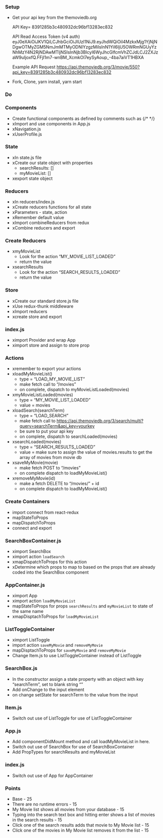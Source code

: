 
### Setup
* Get your api key from the themoviedb.org

  API Key= 8391285b3c480932dc96bf13283ec832

  API Read Access Token (v4 auth)
  eyJ0eXAiOiJKV1QiLCJhbGciOiJIUzI1NiJ9.eyJhdWQiOiI4MzkxMjg1YjNjNDgwOTMyZGM5NmJmMTMyODNlYzgzMiIsInN1YiI6IjU5OWRmNGUyYzNhMzY4N2RjNDAwMTljNSIsInNjb3BlcyI6WyJhcGlfcmVhZCJdLCJ2ZXJzaW9uIjoxfQ.FFjI1m7-wnBM_XcmkOl7eySyAoup_-4ba7aiVT1HBXA

  Example API Request
  https://api.themoviedb.org/3/movie/550?api_key=8391285b3c480932dc96bf13283ec832



* Fork, Clone, yarn install, yarn start

### Do

### Components
* Create functional components as defined by comments such as  {/*  <Navigation>   */}
* xImport and use components in App.js
* xNavigation.js
* xUserProfile.js

### State
* xIn state.js file
* xCreate our state object with properties
    * searchResults: []
    * myMovieList: []
* xexport state object

### Reducers
* xIn reducers/index.js
* xCreate reducers functions for all state
* xParameters - state, action
* xRemember default value
* xImport combineReducers from redux
* xCombine reducers and export

### Create Reducers
* xmyMovieList
    * Look for the action “MY_MOVIE_LIST_LOADED”
    * return the value
* xsearchResults
    * Look for the action “SEARCH_RESULTS_LOADED”
    * return the value

### Store
* xCreate our standard store.js file
* xUse redux-thunk middleware
* xImport reducers
* xcreate store and export

### index.js
* ximport Provider and wrap App
* ximport store and assign to store prop

### Actions
* xremember to export your actions
* xloadMyMovieList()
    * type = “LOAD_MY_MOVIE_LIST”
    * make fetch call to “/movies”
    * on complete, dispatch to myMovieListLoaded(movies)
* xmyMovieListLoaded(movies)
    * type = “MY_MOVIE_LIST_LOADED”
    * value = movies
* xloadSearch(searchTerm)
    * type = “LOAD_SEARCH”
    * make fetch call to https://api.themoviedb.org/3/search/multi?query=searchTerm&api_key=yourkey
    * be sure to put your api key
    * on complete, dispatch to searchLoaded(movies)
* xsearchLoaded(movies)
    * type = “SEARCH_RESULTS_LOADED”
    * value = make sure to assign the value of movies.results to get the array of movies from movie db
* xsaveMyMovie(movie)
    * make fetch POST to “/movies”
    * on complete dispatch to loadMyMovieList()
* xremoveMyMovie(id)
    * make a fetch DELETE to “/movies/” + id
    * on complete dispatch to loadMyMovieList()


### Create Containers
* import connect from react-redux
* mapStateToProps
* mapDispatchToProps
* connect and export

### SearchBoxContainer.js
* ximport SearchBox
* ximport action `loadSearch`
* xmapDispatchToProps for this action
* xDetermine which props to map to based on the props that are already coded into the SearchBox component

### AppContainer.js
* ximport App
* ximport action `loadMyMovieList`
* mapStateToProps for props `searchResults` and `myMovieList` to state of the same name
* xmapDisptachToProps for `loadMyMovieList`

### ListToggleContainer
* ximport ListToggle
* import action `saveMyMovie` and `removeMyMovie`
* mapDisptachToProps for `saveMyMovie` and `removeMyMovie`
* Change Item.js to use ListToggleContainer instead of ListToggle

### SearchBox.js
* In the constructor assign a state property with an object with key “searchTerm”, set to blank string “”
* Add onChange to the input element
* on change setState for searchTerm to the value from the input

### Item.js
* Switch out use of ListToggle for use of ListToggleContainer

### App.js
* Add componentDidMount method and call loadMyMovieList in here.
* Switch out use of SearchBox for use of SearchBoxContainer
* Add PropTypes for searchResults and myMovieList

### index.js
* Switch out use of App for AppContainer

### Points
* Base - 25
* There are no runtime errors - 15
* My Movie list shows all movies from your database - 15
* Typing into the search text box and hitting enter shows a list of movies in the search results - 15
* Click one of the search results adds that movie to My Movie list - 15
* Click one of the movies in My Movie list removes it from the list - 15
